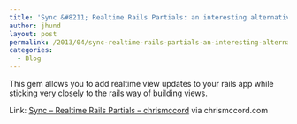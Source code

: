```yaml
---
title: 'Sync &#8211; Realtime Rails Partials: an interesting alternative to client side MVC frameworks, using the rails stack'
author: jhund
layout: post
permalink: /2013/04/sync-realtime-rails-partials-an-interesting-alternative-to-client-side-mvc-frameworks-using-the-rails-stack/
categories:
  - Blog
---
```

<p class="iii-article-excerpt">
  This gem allows you to add realtime view updates to your rails app while sticking very closely to the rails way of building views.
</p>

<p class="iii-article-source">
  Link: <a href="http://chrismccord.com/blog/2013/04/21/sync-realtime-rails-partials/">Sync &#8211; Realtime Rails Partials &#8211; chrismccord</a> via chrismccord.com
</p>
